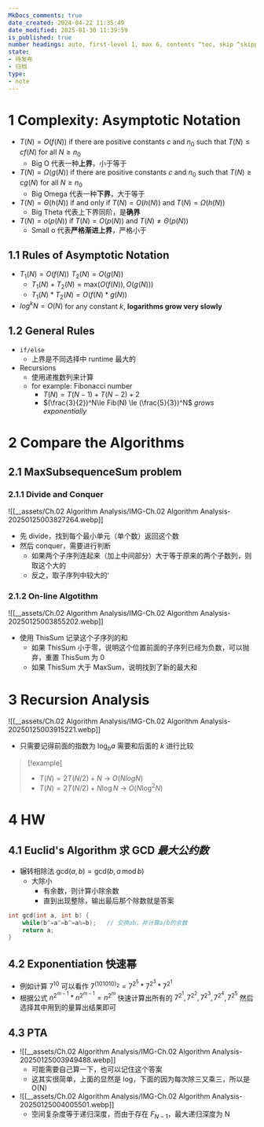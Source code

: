 ```yaml
---
MkDocs_comments: true
date_created: 2024-04-22 11:35:49
date_modified: 2025-01-30 11:39:59
is_published: true
number headings: auto, first-level 1, max 6, contents ^toc, skip ^skipped, 1.1
state:
- 待发布
- 归档
type:
- note
---
```

# 1 Complexity: Asymptotic Notation

- $T(N)=O(f(N))$ if there are positive constants $c$ and $n_0$ such that $T(N)\le cf(N)$ for all $N\ge n_0$
	- Big O 代表一种**上界**，小于等于
- $T(N)=\Omega(g(N))$ if there are positive constants $c$ and $n_0$ such that $T(N)\ge cg(N)$ for all $N\ge n_0$
	- Big Omega 代表一种**下界**，大于等于
- $T(N)=\Theta (h(N))$ if and only if $T(N)=O(h(N))$ and $T(N)=\Omega(h(N))$
	- Big Theta 代表上下界同阶，是**确界**
- $T(N)=o(p(N))$ if $T(N)=O(p(N))$ and $T(N)\ne \Theta(p(N))$ 
	- Small o 代表**严格渐进上界**，严格小于

## 1.1 Rules of Asymptotic Notation

- $T_1(N)=O(f(N))\,\, T_2(N)=O(g(N))$ 
	- $T_1(N)+T_2(N)=\mathrm{max}(O(f(N)),O(g(N)))$
	- $T_1(N)*T_2(N)=O(f(N)*g(N))$
- $log^kN=O(N)$ for any constant $k$, **logarithms grow very slowly**

## 1.2 General Rules

- `if/else`
	- 上界是不同选择中 runtime 最大的
- Recursions
	- 使用递推数列来计算
	- for example: Fibonacci number
		- $T(N)=T(N-1)+T(N-2)+2$
		- $(\frac{3}{2})^N\le Fib(N) \le (\frac{5}{3})^N$ *grows exponentially*

# 2 Compare the Algorithms

## 2.1 MaxSubsequenceSum problem

### 2.1.1 Divide and Conquer

![[__assets/Ch.02 Algorithm Analysis/IMG-Ch.02 Algorithm Analysis-20250125003827264.webp]]

- 先 divide，找到每个最小单元（单个数）返回这个数
- 然后 conquer，需要进行判断
	- 如果两个子序列连起来（加上中间部分）大于等于原来的两个子数列，则取这个大的
	- 反之，取子序列中较大的‘

### 2.1.2 On-line Algotithm

![[__assets/Ch.02 Algorithm Analysis/IMG-Ch.02 Algorithm Analysis-20250125003855202.webp]]

- 使用 ThisSum 记录这个子序列的和
	- 如果 ThisSum 小于零，说明这个位置前面的子序列已经为负数，可以抛弃，重置 ThisSum 为 0
	- 如果 ThisSum 大于 MaxSum，说明找到了新的最大和

# 3 Recursion Analysis

![[__assets/Ch.02 Algorithm Analysis/IMG-Ch.02 Algorithm Analysis-20250125003915221.webp]]

- 只需要记得前面的指数为 $\log_ba$ 需要和后面的 $k$ 进行比较 

> [!example] 
> -  $T(N)=2T(N/2)+N$ -> $O(NlogN)$
> - $T(N)=2T(N/2)+N\log N$ -> $O(N\log^2 N)$

# 4 HW

## 4.1 Euclid's Algorithm 求 GCD *最大公约数*

- 辗转相除法 $\mathrm{gcd}(a,b)=\mathrm{gcd}(b, a\,\mathrm{mod}\,b)$
	- 大除小
		- 有余数，则计算小除余数
		- 直到出现整除，输出最后那个除数就是答案

```c
int gcd(int a, int b) {
    while(b^=a^=b^=a%=b);	// 交换ab，并计算a/b的余数
    return a;
}
```

## 4.2 Exponentiation 快速幂

- 例如计算 $7^{10}$ 可以看作 $7^{(101010)_2}=7^{2^5}*7^{2^3}*7^{2^1}$
- 根据公式 $n^{2^{m-1}}*n^{2^{m-1}}=n^{2^m}$ 快速计算出所有的 $7^{2^1}, 7^{2^2}, 7^{2^3}, 7^{2^4}, 7^{2^5}$ 然后选择其中用到的量算出结果即可

## 4.3 PTA

- ![[__assets/Ch.02 Algorithm Analysis/IMG-Ch.02 Algorithm Analysis-20250125003949488.webp]]
	- 可能需要自己算一下，也可以记住这个答案
	- 这其实很简单，上面的显然是 log，下面的因为每次除三又乘三，所以是 O(N)
- ![[__assets/Ch.02 Algorithm Analysis/IMG-Ch.02 Algorithm Analysis-20250125004005501.webp]]
	- 空间复杂度等于递归深度，而由于存在 $F_{N-1}$，最大递归深度为 N